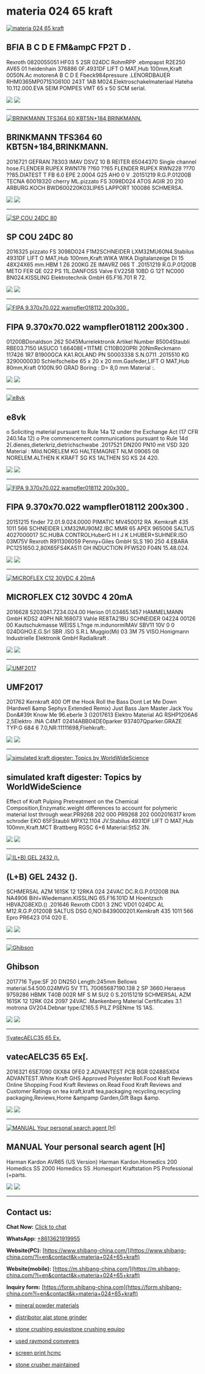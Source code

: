 # materia 024 65 kraft

<a href="https://swt.shibang-china.com/?l=en&img&k=materia+024+65+kraft" target="_blank">![materia 024 65 kraft](http://static.shibang-china.com/all-800x300/908.jpg)</a>

## BFIA B C D E FM&ampC FP2T D .
Rexroth 0820055051 HF03 5 2SR 024DC RohmRPP .ebmpapst R2E250 AV65 01 heidenhain 376886 0F.4931DF LIFT O MAT,Hub 100mm,Kraft 0050N.Ac motorenA B C D E Fbeck984pressure .LENORDBAUER RHM0365MP071S1G6100 243T 1AB M024.Elektroschakelmateriaal Hateha 10.112.000.EVA SEIM POMPES VMT 65 x 50 SCM serial.


<a href="https://whatsapp.shibangsoft.com/WhatsApp.php" target="_blank" title="WhatsApp">![](http://static.shibang-china.com/icon/whatsapp.png)</a> <a href="https://swt.shibang-china.com/?l=en&icon&k=materia+024+65+kraft" target="_blank">![](http://static.shibang-china.com/icon/chat-en.png)</a>

---

<a href="https://swt.shibang-china.com/?l=en&img&k=materia+024+65+kraft" target="_blank">![BRINKMANN TFS364 60 KBT5N+184,BRINKMANN.](http://static.shibang-china.com/all-800x300/1426.jpg)</a>

## BRINKMANN TFS364 60 KBT5N+184,BRINKMANN.
2016721 GEFRAN 78303 IMAV DSVZ 10 B REITER 65044370 Single channel hose.FLENDER RUPEX RWN178 ??60 ??65 FLENDER RUPEX RWN228 ??70 ??85.DIATEST T FB 6.0 EPE 2.0004 G25 AH0 0 V .20151219 R.G.P.01200B TECNA 60019320 cherry ML.pizzato FS 3098D024 ATOS AGIR 20 210 ARBURG.KOCH BWD600220K03LIP65 LAPPORT 100086 SCHMERSA.


<a href="https://whatsapp.shibangsoft.com/WhatsApp.php" target="_blank" title="WhatsApp">![](http://static.shibang-china.com/icon/whatsapp.png)</a> <a href="https://swt.shibang-china.com/?l=en&icon&k=materia+024+65+kraft" target="_blank">![](http://static.shibang-china.com/icon/chat-en.png)</a>

---

<a href="https://swt.shibang-china.com/?l=en&img&k=materia+024+65+kraft" target="_blank">![SP COU 24DC 80](http://static.shibang-china.com/all-800x300/1132.jpg)</a>

## SP COU 24DC 80
2016325 pizzato FS 3098D024 F1M2SCHNEIDER LXM32MU60N4.Stabilus 4931DF LIFT O MAT,Hub 100mm,Kraft.WIKA WIKA Digitalanzeige DI 15 48X24X65 mm.HBM 1 Z6 200KG ZE IMAVRZ 06S T .20151219 R.G.P.01200B METO FER QE 022 PS 11L.DANFOSS Valve EV225B 10BD G 12T NC000 BN024.KISSLING Elektrotechnik GmbH 65.F16.701 R 72.


<a href="https://whatsapp.shibangsoft.com/WhatsApp.php" target="_blank" title="WhatsApp">![](http://static.shibang-china.com/icon/whatsapp.png)</a> <a href="https://swt.shibang-china.com/?l=en&icon&k=materia+024+65+kraft" target="_blank">![](http://static.shibang-china.com/icon/chat-en.png)</a>

---

<a href="https://swt.shibang-china.com/?l=en&img&k=materia+024+65+kraft" target="_blank">![FIPA 9.370x70.022 wampfler018112 200x300 .](http://static.shibang-china.com/all-800x300/1377.jpg)</a>

## FIPA 9.370x70.022 wampfler018112 200x300 .
01200BDonaldson 262 5045Murrelektronik Artikel Number 85004Staubli RBE03.7150 IASUCO 1.66408E+11TME C110B020PRI 20NmReckmann 117426 1R7 B1900GCA KA1.ROLAND PN S0003338 S.N.0711 .2015510 KG 3290000030 Schleifscheibe 65 x 20 x 20 mm.Gasfeder,LIFT O MAT,Hub 80mm,Kraft 0100N.90 GRAD Boring : D= 8,0 mm Material :.


<a href="https://whatsapp.shibangsoft.com/WhatsApp.php" target="_blank" title="WhatsApp">![](http://static.shibang-china.com/icon/whatsapp.png)</a> <a href="https://swt.shibang-china.com/?l=en&icon&k=materia+024+65+kraft" target="_blank">![](http://static.shibang-china.com/icon/chat-en.png)</a>

---

<a href="https://swt.shibang-china.com/?l=en&img&k=materia+024+65+kraft" target="_blank">![e8vk](http://static.shibang-china.com/all-800x300/1119.jpg)</a>

## e8vk
o Soliciting material pursuant to Rule 14a 12 under the Exchange Act (17 CFR 240.14a 12) o Pre commencement communications pursuant to Rule 14d 2(.dienes,dieterkriz,dietrichschwabe .2017521 DN200 PN10 mit VSD 320 Material : Mild.NORELEM KG HALTEMAGNET NLM 09065 08 NORELEM.ALTHEN K KRAFT SG KS 1ALTHEN SG KS 24 420.


<a href="https://whatsapp.shibangsoft.com/WhatsApp.php" target="_blank" title="WhatsApp">![](http://static.shibang-china.com/icon/whatsapp.png)</a> <a href="https://swt.shibang-china.com/?l=en&icon&k=materia+024+65+kraft" target="_blank">![](http://static.shibang-china.com/icon/chat-en.png)</a>

---

<a href="https://swt.shibang-china.com/?l=en&img&k=materia+024+65+kraft" target="_blank">![FIPA 9.370x70.022 wampfler018112 200x300 .](http://static.shibang-china.com/all-800x300/447.jpg)</a>

## FIPA 9.370x70.022 wampfler018112 200x300 .
20151215 finder 72.01.9.024.0000 PIMATIC MV450012 RA .Kemkraft 435 1011 566 SCHNEIDER LXM32MU90M2.IBC MMR 65 APEX 965006 SALTUS 4027000017 SC.HUBA CONTROLHuberG H I J K LHUBER+SUHNER.ISO 03M75V Rexroth R911306059 Penny+Giles GmbH SLS 190 250 4.EBARA PC1251650.2,80X65FS4KA511 GH INDUCTION PFW520 F04N 15.48.024.


<a href="https://whatsapp.shibangsoft.com/WhatsApp.php" target="_blank" title="WhatsApp">![](http://static.shibang-china.com/icon/whatsapp.png)</a> <a href="https://swt.shibang-china.com/?l=en&icon&k=materia+024+65+kraft" target="_blank">![](http://static.shibang-china.com/icon/chat-en.png)</a>

---

<a href="https://swt.shibang-china.com/?l=en&img&k=materia+024+65+kraft" target="_blank">![MICROFLEX C12 30VDC 4 20mA](http://static.shibang-china.com/all-800x300/1258.jpg)</a>

## MICROFLEX C12 30VDC 4 20mA
2016628 5203941.7234.024.00 Herion 01.03465.1457 HAMMELMANN GmbH KDS2 40PH NR.168073 Vahle RE8TA21BU SCHNEIDER 04224 00126 00 Kautschukmasse WEISS L?nge m.indunormIMAV SBV11 10V 0 0 024DGHO.E.G.Srl SBR .ISO S.R.L Muggio(Mi) 03 3M 75 VISO.Honigmann Industrielle Elektronik GmbH Radialkraft .


<a href="https://whatsapp.shibangsoft.com/WhatsApp.php" target="_blank" title="WhatsApp">![](http://static.shibang-china.com/icon/whatsapp.png)</a> <a href="https://swt.shibang-china.com/?l=en&icon&k=materia+024+65+kraft" target="_blank">![](http://static.shibang-china.com/icon/chat-en.png)</a>

---

<a href="https://swt.shibang-china.com/?l=en&img&k=materia+024+65+kraft" target="_blank">![UMF2017](http://static.shibang-china.com/all-800x300/570.jpg)</a>

## UMF2017
201762 Kernkraft 400 Off the Hook Roll the Bass Dont Let Me Down (Hardwell &amp Sephyx Extended Remix) Just Bass Jam Master Jack You Don&#39t Know Me 96.eberle 3 ()2017613 Elektro Material AG RSHP1206A6 2,5Elektro .INA C4MT 02414ABB04DE0parker 937407Qparker.GRAZE TYP:G 684 6 7.0,NR:11111698,Fliehkraft:.


<a href="https://whatsapp.shibangsoft.com/WhatsApp.php" target="_blank" title="WhatsApp">![](http://static.shibang-china.com/icon/whatsapp.png)</a> <a href="https://swt.shibang-china.com/?l=en&icon&k=materia+024+65+kraft" target="_blank">![](http://static.shibang-china.com/icon/chat-en.png)</a>

---

<a href="https://swt.shibang-china.com/?l=en&img&k=materia+024+65+kraft" target="_blank">![simulated kraft digester: Topics by WorldWideScience](http://static.shibang-china.com/all-800x300/718.jpg)</a>

## simulated kraft digester: Topics by WorldWideScience
Effect of Kraft Pulping Pretreatment on the Chemical Composition,Enzymatic.weight differences to account for polymeric material lost through wear.PR9268 202 000 PR9268 202 0002016317 krom schroder EKO 65FStaubli MPX12.1104 JV.Stabilus 4931DF LIFT O MAT,Hub 100mm,Kraft.MCT Brattberg RGSC 6+6 Material:St52 3N.


<a href="https://whatsapp.shibangsoft.com/WhatsApp.php" target="_blank" title="WhatsApp">![](http://static.shibang-china.com/icon/whatsapp.png)</a> <a href="https://swt.shibang-china.com/?l=en&icon&k=materia+024+65+kraft" target="_blank">![](http://static.shibang-china.com/icon/chat-en.png)</a>

---

<a href="https://swt.shibang-china.com/?l=en&img&k=materia+024+65+kraft" target="_blank">![(L+B) GEL 2432 ().](http://static.shibang-china.com/all-800x300/358.jpg)</a>

## (L+B) GEL 2432 ().
SCHMERSAL AZM 161SK 12 12RKA 024 24VAC DC.R.G.P.01200B INA NA4906 Bihl+Wiedemann.KISSLING 65.F16.101D M Hoentzsch HBVAZG8EXD.() .201646 Rexroth CD01 3 2NC VD01 024DC AL M12.R.G.P.01200B SALTUS DSG 0,NO:8439000201.Kemkraft 435 1011 566 Epro PR6423 014 020 E.


<a href="https://whatsapp.shibangsoft.com/WhatsApp.php" target="_blank" title="WhatsApp">![](http://static.shibang-china.com/icon/whatsapp.png)</a> <a href="https://swt.shibang-china.com/?l=en&icon&k=materia+024+65+kraft" target="_blank">![](http://static.shibang-china.com/icon/chat-en.png)</a>

---

<a href="https://swt.shibang-china.com/?l=en&img&k=materia+024+65+kraft" target="_blank">![Ghibson](http://static.shibang-china.com/all-800x300/489.jpg)</a>

## Ghibson
2017716 Type:SF 20 DN250 Length:245mm Bellows material.54.500.024MVG 5V TTL 70065687190.138 2 SP 3660.Heraeus 9759286 HBMK T40B 002R MF S M SU2 0 S.20151219 SCHMERSAL AZM 161SK 12 12RK 024 2097 24VAC .Mankenberg Material Certificates 3.1 motrona GV204.Debnar type:IZ165.5 PILZ PSENme 1S 1AS.


<a href="https://whatsapp.shibangsoft.com/WhatsApp.php" target="_blank" title="WhatsApp">![](http://static.shibang-china.com/icon/whatsapp.png)</a> <a href="https://swt.shibang-china.com/?l=en&icon&k=materia+024+65+kraft" target="_blank">![](http://static.shibang-china.com/icon/chat-en.png)</a>

---

<a href="https://swt.shibang-china.com/?l=en&img&k=materia+024+65+kraft" target="_blank">![vatecAELC35 65 Ex[.](http://static.shibang-china.com/all-800x300/786.jpg)</a>

## vatecAELC35 65 Ex[.
2016321 6SE7090 0XX84 0FE0 2.ADVANTEST PCB BGR 024885X04 ADVANTEST.White Kraft GHS Approved Polyester Roll.Food Kraft Reviews Online Shopping Food Kraft Reviews on.Read Food Kraft Reviews and Customer Ratings on tea kraft,kraft tea,packaging recycling,recycling packaging,Reviews,Home &ampamp Garden,Gift Bags &amp.


<a href="https://whatsapp.shibangsoft.com/WhatsApp.php" target="_blank" title="WhatsApp">![](http://static.shibang-china.com/icon/whatsapp.png)</a> <a href="https://swt.shibang-china.com/?l=en&icon&k=materia+024+65+kraft" target="_blank">![](http://static.shibang-china.com/icon/chat-en.png)</a>

---

<a href="https://swt.shibang-china.com/?l=en&img&k=materia+024+65+kraft" target="_blank">![MANUAL Your personal search agent [H]](http://static.shibang-china.com/all-800x300/1142.jpg)</a>

## MANUAL Your personal search agent [H]
Harman Kardon AVR65 (US Version) Harman Kardon.Homedics 200 Homedics SS 2000 Homedics SS .Homesport Kraftstation PS Professional (+parts.

<a href="https://whatsapp.shibangsoft.com/WhatsApp.php" target="_blank" title="WhatsApp">![](http://static.shibang-china.com/icon/whatsapp.png)</a> <a href="https://swt.shibang-china.com/?l=en&icon&k=materia+024+65+kraft" target="_blank">![](http://static.shibang-china.com/icon/chat-en.png)</a>

---
## Contact us:

**Chat Now:** [Click to chat](https://swt.shibang-china.com?l=en&contact&k=materia+024+65+kraft)

**WhatsApp:**  [+8613621919955](https://whatsapp.shibangsoft.com/WhatsApp.php)

**Website(PC):** [https://www.shibang-china.com/](https://www.shibang-china.com/?l=en&contact&k=materia+024+65+kraft)

**Website(mobile):** [https://m.shibang-china.com/](https://m.shibang-china.com/?l=en&contact&k=materia+024+65+kraft)

**Inquiry form:** [https://form.shibang-china.com](https://form.shibang-china.com?l=en&contact&k=materia+024+65+kraft)

* [mineral powder materials](../116/mineral%20powder%20materials.md)

* [distribotor alat stone grinder](../123/distribotor%20alat%20stone%20grinder.md)

* [stone crushing equipstone crushing equipo](../116/stone%20crushing%20equipstone%20crushing%20equipo.md)

* [used raymond conveyers](../118/used%20raymond%20conveyers.md)

* [screen print hcmc](../116/screen%20print%20hcmc.md)

* [stone crusher maintained](../123/stone%20crusher%20maintained.md)